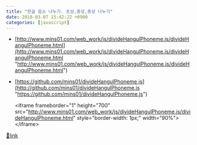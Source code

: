 ```yaml
---
title: "한글 음소 나누기. 초성,중성,종성 나누기"
date: 2018-03-07 15:42:22 +0900
categories: [javascript]
---
```


- [http://www.mins01.com/web_work/js/divideHangulPhoneme.js/divideHangulPhoneme.html](http://www.mins01.com/web_work/js/divideHangulPhoneme.js/divideHangulPhoneme.html "http://www.mins01.com/web_work/js/divideHangulPhoneme.js/divideHangulPhoneme.html")
- [https://github.com/mins01/divideHangulPhoneme.js](http://github.com/mins01/divideHangulPhoneme.js "https://github.com/mins01/divideHangulPhoneme.js")

  &#xD;
&lt;iframe frameborder="1" height="700" src="http://www.mins01.com/web_work/js/divideHangulPhoneme.js/divideHangulPhoneme.html" style="border-width: 1px;" width="90%"&gt;&lt;/iframe&gt;  &#xD;



[🔗link](http://www.mins01.com/mh/tech/read/1140)